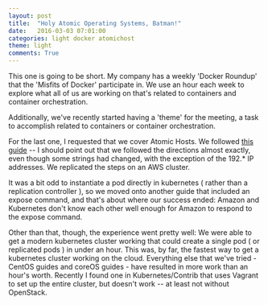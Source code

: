 ```yaml
---
layout: post
title:  "Holy Atomic Operating Systems, Batman!"
date:   2016-03-03 07:01:00
categories: light docker atomichost
theme: light
comments: True
---
```


This one is going to be short. My company has a weekly 'Docker Roundup' that the 'Misfits of Docker' participate in. We use an hour each week to explore what all of us are working on that's related to containers and container orchestration.

Additionally, we've recently started having a 'theme' for the meeting, a task to accomplish related to containers or container orchestration.

For the last one, I requested that we cover Atomic Hosts. We followed [this guide](http://www.projectatomic.io/docs/gettingstarted/) -- I should point out that we followed the directions almost exactly, even though some strings had changed, with the exception of the 192.* IP addresses.  We replicated the steps on an AWS cluster.

It was a bit odd to instantiate a pod directly in kubernetes ( rather than a replication controller ), so we moved onto another guide that included an expose command, and that's about where our success ended: Amazon and Kubernetes don't know each other well enough for Amazon to respond to the expose command.

Other than that, though, the experience went pretty well: We were able to get a modern kubernetes cluster working that could create a single pod ( or replicated pods ) in under an hour. This was, by far, the fastest way to get a kubernetes cluster working on the cloud. Everything else that we've tried - CentOS guides and coreOS guides - have resulted in more work than an hour's worth. Recently I found one in Kubernetes/Contrib that uses Vagrant to set up the entire cluster, but doesn't work -- at least not without OpenStack.

